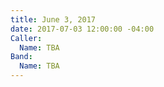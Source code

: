 ```yaml
---
title: June 3, 2017
date: 2017-07-03 12:00:00 -04:00
Caller:
  Name: TBA
Band:
  Name: TBA
---
```


